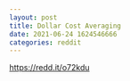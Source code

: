```yaml
--- 
layout: post 
title: Dollar Cost Averaging 
date: 2021-06-24 1624546666 
categories: reddit 
--- 
```

https://redd.it/o72kdu